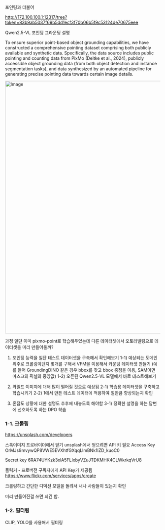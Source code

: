 포인팅과 더불어

http://172.100.100.1:12317/tree?token=83b9ab5037f69b5dd1ecf3f70b06b5f9c53124de70675eee


Qwen2.5-VL 포인팅 그라운딩 설명

>
To ensure superior point-based object grounding capabilities, we have constructed a comprehensive
pointing dataset comprising both publicly available and synthetic data. Specifically, the data source
includes public pointing and counting data from PixMo (Deitke et al., 2024), publicly accessible object
grounding data (from both object detection and instance segmentation tasks), and data synthesized by an
automated pipeline for generating precise pointing data towards certain image details.

<img width="1516" height="817" alt="Image" src="https://github.com/user-attachments/assets/b01b0d61-4eb9-42fa-a404-5541f0bb550d" />

과정
일단 이미 pixmo-point로 학습해두었는데 다른 데이터셋에서 오토라벨링으로 데이터셋을 미리 만들어둘까?

1) 포인팅 능력을 일단 테스트 데이터셋을 구축해서 확인해보기
1-1) 예상되는 도메인 위주로 크롤링이던지 몇개를 구해서 VFM을 이용해서 카운팅 데이터셋 만들기 (예를 들어 GroundingDINO 같은 경우 bbox를 찾고 bbox 중점을 이용, SAM이면 마스크의 픽셀의 중앙값)
1-2) 오픈된 Qwen2.5-VL 모델에서 바로 테스트해보기

2) 와일드 이미지에 대해 많이 떨어질 것으로 예상됨
2-1) 학습용 데이터셋을 구축하고 학습시키기
2-2) 1에서 만든 테스트 데이터에 적용하여 얼만큼 향상되는지 확인

3) 혼잡도 상황에 대한 설명도 추후에 내놓도록 해야함
3-1) 정확한 설명을 하는 답변에 선호하도록 하는 DPO 학습



### 1-1. 크롤링

https://unsplash.com/developers

스톡이미지 프로바이더에서 얻기
unsplash에서 얻으려면 API 키 필요
Access Key
OrMJs9mvywQP8VWE5EVXhtfGXqqLlmBNk1IZD_kuoC0

Secret key
6RA74UYKzk3xlA5FLIxbyVZuJTDKMHK4CLWkrkqVrU8


플릭커 - 프로버전 구독자에게 API Key가 제공됨
https://www.flickr.com/services/apps/create


크롤링하고 간단한 디덱션 모델을 돌려서 새나 사람들이 있는지 확인

미리 만들어진걸 쓰면 되긴 함.

### 1-2. 필터링

CLIP, YOLO를 사용해서 필터링


